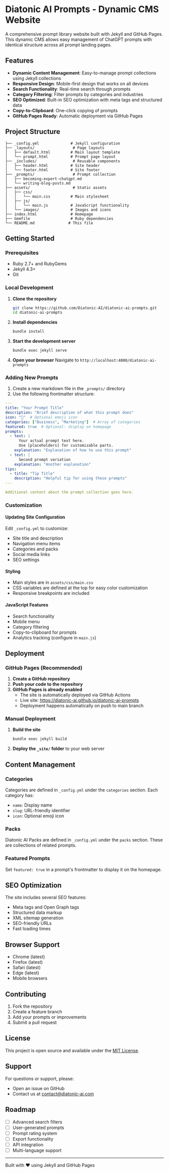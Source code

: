 # Diatonic AI Prompts - Dynamic CMS Website

A comprehensive prompt library website built with Jekyll and GitHub Pages. This dynamic CMS allows easy management of ChatGPT prompts with identical structure across all prompt landing pages.

## Features

- **Dynamic Content Management**: Easy-to-manage prompt collections using Jekyll collections
- **Responsive Design**: Mobile-first design that works on all devices
- **Search Functionality**: Real-time search through prompts
- **Category Filtering**: Filter prompts by categories and industries
- **SEO Optimized**: Built-in SEO optimization with meta tags and structured data
- **Copy-to-Clipboard**: One-click copying of prompts
- **GitHub Pages Ready**: Automatic deployment via GitHub Pages

## Project Structure

```
├── _config.yml              # Jekyll configuration
├── _layouts/                 # Page layouts
│   ├── default.html         # Main layout template
│   └── prompt.html          # Prompt page layout
├── _includes/                # Reusable components
│   ├── header.html          # Site header
│   └── footer.html          # Site footer
├── _prompts/                 # Prompt collection
│   ├── becoming-expert-chatgpt.md
│   └── writing-blog-posts.md
├── assets/                   # Static assets
│   ├── css/
│   │   └── main.css         # Main stylesheet
│   ├── js/
│   │   └── main.js          # JavaScript functionality
│   └── images/              # Images and icons
├── index.html               # Homepage
├── Gemfile                  # Ruby dependencies
└── README.md               # This file
```

## Getting Started

### Prerequisites

- Ruby 2.7+ and RubyGems
- Jekyll 4.3+
- Git

### Local Development

1. **Clone the repository**
   ```bash
   git clone https://github.com/Diatonic-AI/diatonic-ai-prompts.git
   cd diatonic-ai-prompts
   ```

2. **Install dependencies**
   ```bash
   bundle install
   ```

3. **Start the development server**
   ```bash
   bundle exec jekyll serve
   ```

4. **Open your browser**
   Navigate to `http://localhost:4000/diatonic-ai-prompts`

### Adding New Prompts

1. Create a new markdown file in the `_prompts/` directory
2. Use the following frontmatter structure:

```yaml
---
title: "Your Prompt Title"
description: "Brief description of what this prompt does"
icon: "🎯"  # Optional emoji icon
categories: ["Business", "Marketing"]  # Array of categories
featured: true  # Optional: display on homepage
prompts:
  - text: |
      Your actual prompt text here.
      Use [placeholders] for customizable parts.
    explanation: "Explanation of how to use this prompt"
  - text: |
      Second prompt variation
    explanation: "Another explanation"
tips:
  - title: "Tip Title"
    description: "Helpful tip for using these prompts"
---

Additional content about the prompt collection goes here.
```

### Customization

#### Updating Site Configuration

Edit `_config.yml` to customize:
- Site title and description
- Navigation menu items
- Categories and packs
- Social media links
- SEO settings

#### Styling

- Main styles are in `assets/css/main.css`
- CSS variables are defined at the top for easy color customization
- Responsive breakpoints are included

#### JavaScript Features

- Search functionality
- Mobile menu
- Category filtering
- Copy-to-clipboard for prompts
- Analytics tracking (configure in `main.js`)

## Deployment

### GitHub Pages (Recommended)

1. **Create a GitHub repository**
2. **Push your code to the repository**
3. **GitHub Pages is already enabled**
   - The site is automatically deployed via GitHub Actions
   - Live site: https://diatonic-ai.github.io/diatonic-ai-prompts
   - Deployment happens automatically on push to main branch

### Manual Deployment

1. **Build the site**
   ```bash
   bundle exec jekyll build
   ```

2. **Deploy the `_site/` folder** to your web server

## Content Management

### Categories

Categories are defined in `_config.yml` under the `categories` section. Each category has:
- `name`: Display name
- `slug`: URL-friendly identifier
- `icon`: Optional emoji icon

### Packs

Diatonic AI Packs are defined in `_config.yml` under the `packs` section. These are collections of related prompts.

### Featured Prompts

Set `featured: true` in a prompt's frontmatter to display it on the homepage.

## SEO Optimization

The site includes several SEO features:
- Meta tags and Open Graph tags
- Structured data markup
- XML sitemap generation
- SEO-friendly URLs
- Fast loading times

## Browser Support

- Chrome (latest)
- Firefox (latest)
- Safari (latest)
- Edge (latest)
- Mobile browsers

## Contributing

1. Fork the repository
2. Create a feature branch
3. Add your prompts or improvements
4. Submit a pull request

## License

This project is open source and available under the [MIT License](LICENSE).

## Support

For questions or support, please:
- Open an issue on GitHub
- Contact us at contact@diatonic-ai.com

## Roadmap

- [ ] Advanced search filters
- [ ] User-generated prompts
- [ ] Prompt rating system
- [ ] Export functionality
- [ ] API integration
- [ ] Multi-language support

---

Built with ❤️ using Jekyll and GitHub Pages

